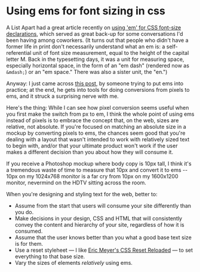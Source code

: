 # Using ems for font sizing in css

A List Apart had a great article recently on <a href="http://www.alistapart.com/articles/howtosizetextincss/">using 'em' for CSS font-size declarations</a>, which served as great back-up for some conversations I'd been having among coworkers. (It turns out that people who didn't have a former life in print don't necessarily understand what an em is: a self-referential unit of font size measurement, equal to the height of the capital letter M. Back in the typesetting days, it was a unit for measuring space, especially horizontal space, in the form of an "em dash" (rendered now as <code>&amp;mdash;</code>) or an "em space." There was also a sister unit, the "en.")

Anyway: I just came across <a href="http://benjaminsterling.com/using-em-for-font-size-learning-on-the-go/">this post</a>, by someone trying to put ems into practice; at the end, he gets into tools for doing conversions from pixels to ems, and it struck a surprising nerve with me.

Here's the thing: While I can see how pixel conversion seems useful when you first make the switch from px to em, I think the whole point of using ems instead of pixels is to embrace the concept that, on the web, sizes are relative, not absolute. If you're focused on matching an absolute size in a mockup by converting pixels to ems, the chances seem good that you're dealing with a layout that wasn't intended to work with relatively sized text to begin with, and/or that your ultimate product won't work if the user makes a different decision than you about how they will consume it.

If you receive a Photoshop mockup where body copy is 10px tall, I think it's a tremendous waste of time to measure that 10px and convert it to ems -- 10px on my 1024x768 monitor is a far cry from 10px on my 1600x1200 monitor, nevermind on the HDTV sitting across the room.

When you're designing and styling text for the web, better to:

<ul>
<li>Assume from the start that users will consume your site differently than you do.</li>
<li>Make decisions in your design, CSS and HTML that will consistently convey the content and hierarchy of your site, regardless of how it is consumed.</li>
<li>Assume that the user knows better than you what a good base text size is for them.</li>
<li>Use a reset styleheet — I like <a href="http://meyerweb.com/eric/thoughts/2007/05/01/reset-reloaded/">Eric Meyer's CSS Reset Reloaded</a> — to set everything to that base size.</li>
<li>Vary the sizes of elements <em>relatively</em> using ems.</li>
</ul>
